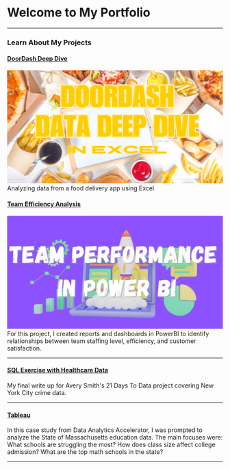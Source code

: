 # Welcome to My Portfolio

---

### Learn About My Projects

#### [DoorDash Deep Dive](/DoorDash)
<img src="images/DDPICbig.png?raw=true"/>
Analyzing data from a food delivery app using Excel.

#### [Team Efficiency Analysis](/PowerBI)
<img src="images/POWERBI.png?raw=true"/>
For this project, I created reports and dashboards in PowerBI to identify relationships between team staffing level, efficiency, and customer satisfaction.

---
#### [SQL Exercise with Healthcare Data](https://www.linkedin.com/pulse/what-i-learned-21-days-data-avery-smith)

My final write up for Avery Smith's 21 Days To Data project covering New York City crime data. 


---
#### [Tableau](https://www.linkedin.com/pulse/massachusetts-education-analysis-samantha-paul/)

In this case study from Data Analytics Accelerator, I was prompted to analyze the State of Massachusetts education data. The main focuses were:
What schools are struggling the most?
How does class size affect college admission?
What are the top math schools in the state? 

---





